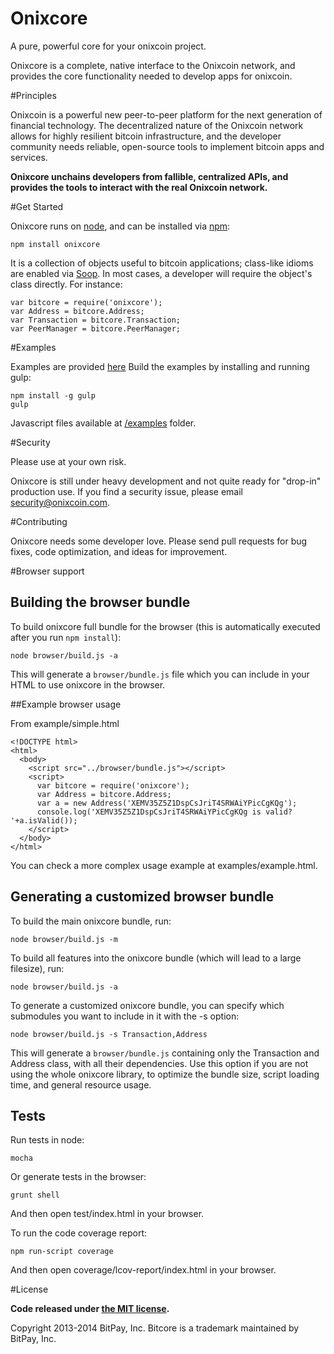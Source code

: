 Onixcore
=======

A pure, powerful core for your onixcoin project.

Onixcore is a complete, native interface to the Onixcoin network, and provides the core functionality needed to develop apps for onixcoin.

#Principles

Onixcoin is a powerful new peer-to-peer platform for the next generation of financial technology. The decentralized nature of the Onixcoin network allows for highly resilient bitcoin infrastructure, and the developer community needs reliable, open-source tools to implement bitcoin apps and services.

**Onixcore unchains developers from fallible, centralized APIs, and provides the tools to interact with the real Onixcoin network.**

#Get Started

Onixcore runs on [node](http://nodejs.org/), and can be installed via [npm](https://npmjs.org/):

```
npm install onixcore
```

It is a collection of objects useful to bitcoin applications; class-like idioms are enabled via [Soop](https://github.com/bitpay/soop). In most cases, a developer will require the object's class directly. For instance:

```
var bitcore = require('onixcore');
var Address = bitcore.Address;
var Transaction = bitcore.Transaction;
var PeerManager = bitcore.PeerManager;
```

#Examples

Examples are provided [here](examples.md)
Build the examples by installing and running gulp:

```
npm install -g gulp
gulp
```

Javascript files available at [/examples](/examples) folder.


#Security

Please use at your own risk.

Onixcore is still under heavy development and not quite ready for "drop-in" production use. If you find a security issue, please email security@onixcoin.com.

#Contributing

Onixcore needs some developer love. Please send pull requests for bug fixes, code optimization, and ideas for improvement.

#Browser support

## Building the browser bundle

To build onixcore full bundle for the browser (this is automatically executed after you run `npm install`):

```
node browser/build.js -a
```

This will generate a `browser/bundle.js` file which you can include in your HTML to use onixcore in the browser.

##Example browser usage

From example/simple.html
```
<!DOCTYPE html>
<html>
  <body>
    <script src="../browser/bundle.js"></script>
    <script>
      var bitcore = require('onixcore');
      var Address = bitcore.Address;
      var a = new Address('XEMV35Z5Z1DspCsJriT4SRWAiYPicCgKQg');
      console.log('XEMV35Z5Z1DspCsJriT4SRWAiYPicCgKQg is valid? '+a.isValid());
    </script>
  </body>
</html>
```

You can check a more complex usage example at examples/example.html.

## Generating a customized browser bundle

To build the main onixcore bundle, run:

```
node browser/build.js -m
```

To build all features into the onixcore bundle (which will lead to a large filesize), run:

```
node browser/build.js -a
```

To generate a customized onixcore bundle, you can specify which submodules you want to include in it with the -s option:

```
node browser/build.js -s Transaction,Address
```

This will generate a `browser/bundle.js` containing only the Transaction and Address class, with all their dependencies.  Use this option if you are not using the whole onixcore library, to optimize the bundle size, script loading time, and general resource usage.

## Tests

Run tests in node:

```
mocha
```

Or generate tests in the browser:

```
grunt shell
```

And then open test/index.html in your browser.

To run the code coverage report:

```
npm run-script coverage
```

And then open coverage/lcov-report/index.html in your browser.

#License

**Code released under [the MIT license](https://github.com/bitpay/bitcore/blob/master/LICENSE).**

Copyright 2013-2014 BitPay, Inc. Bitcore is a trademark maintained by BitPay, Inc.

